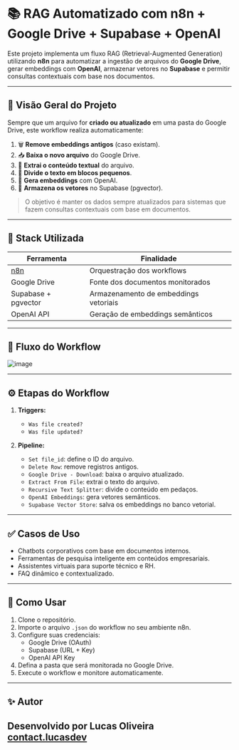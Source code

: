 # 📚 RAG Automatizado com n8n + Google Drive + Supabase + OpenAI

Este projeto implementa um fluxo RAG (Retrieval-Augmented Generation) utilizando **n8n** para automatizar a ingestão de arquivos do **Google Drive**, gerar embeddings com **OpenAI**, armazenar vetores no **Supabase** e permitir consultas contextuais com base nos documentos.

---

## 🧠 Visão Geral do Projeto

Sempre que um arquivo for **criado ou atualizado** em uma pasta do Google Drive, este workflow realiza automaticamente:

1. 🗑️ **Remove embeddings antigos** (caso existam).
2. 📥 **Baixa o novo arquivo** do Google Drive.
3. 🧾 **Extrai o conteúdo textual** do arquivo.
4. 🧩 **Divide o texto em blocos pequenos**.
5. 🤖 **Gera embeddings** com OpenAI.
6. 🚀 **Armazena os vetores** no Supabase (pgvector).

> O objetivo é manter os dados sempre atualizados para sistemas que fazem consultas contextuais com base em documentos.

---

## 📌 Stack Utilizada

| Ferramenta            | Finalidade                            |
|-----------------------|----------------------------------------|
| [n8n](https://n8n.io) | Orquestração dos workflows             |
| Google Drive          | Fonte dos documentos monitorados       |
| Supabase + pgvector   | Armazenamento de embeddings vetoriais  |
| OpenAI API            | Geração de embeddings semânticos       |

---

## 🔁 Fluxo do Workflow

![image](https://github.com/user-attachments/assets/2122a49f-6200-486b-b3d7-7f47eb5e8836)


---

## ⚙️ Etapas do Workflow

1. **Triggers:**
   - `Was file created?`
   - `Was file updated?`

2. **Pipeline:**
   - `Set file_id`: define o ID do arquivo.
   - `Delete Row`: remove registros antigos.
   - `Google Drive - Download`: baixa o arquivo atualizado.
   - `Extract From File`: extrai o texto do arquivo.
   - `Recursive Text Splitter`: divide o conteúdo em pedaços.
   - `OpenAI Embeddings`: gera vetores semânticos.
   - `Supabase Vector Store`: salva os embeddings no banco vetorial.

---

## ✅ Casos de Uso

- Chatbots corporativos com base em documentos internos.
- Ferramentas de pesquisa inteligente em conteúdos empresariais.
- Assistentes virtuais para suporte técnico e RH.
- FAQ dinâmico e contextualizado.

---

## 🚀 Como Usar

1. Clone o repositório.
2. Importe o arquivo `.json` do workflow no seu ambiente n8n.
3. Configure suas credenciais:
   - Google Drive (OAuth)
   - Supabase (URL + Key)
   - OpenAI API Key
4. Defina a pasta que será monitorada no Google Drive.
5. Execute o workflow e monitore automaticamente.

---

## ✨ Autor

Desenvolvido por **Lucas Oliveira**  
[contact.lucasdev](mailto:contact.lucasdev@gmail.com)
---

